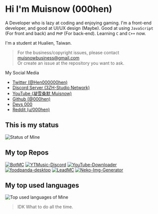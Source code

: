 # Hi I'm Muisnow (000hen)
A Developer who is lazy at coding and enjoying gaming.
I'm a front-end developer, and good at UI/UX design (Maybe).
Good at using `JavaScript` (For front and back) and `PHP` (For back-end).
Learning `C` and `C++` now.

I'm a student at Hualien, Taiwan.

> For the business/copyright issues, please contact  
> muisnowbusiness@gmail.com  
> Or create an issue at the repository you want to ask.

My Social Media
 * [Twitter (@Hen000000hen)](https://twitter.com/Hen000000hen)
 * [Discord Server (3ZH-Studio Network)](https://discord.gg/DMEV865)
 * [YouTube (凝雪桑默 Muisnow)](https://www.youtube.com/channel/UCsDjf2cKmrNfs3qaIhK3i8w/)
 * [Github (@000hen)](https://github.com/000hen)
 * [Devs 000](https://muisnow.3zh-studio.com)
 * [Reddit (u/000hen)](https://www.reddit.com/user/000hen)

## This is my status
![Status of Mine](https://github-readme-stats-ruby-one.vercel.app/api?username=000hen&show_icons=true&bg_color=45,5cc9ff,bb5cff&title_color=fff&border_color=fff&text_color=fff&hide_border=false&icon_color=ff47fc)

## My top Repos
[![BotMC](https://github-readme-stats-ruby-one.vercel.app/api/pin/?username=000hen&repo=BotMC&show_icons=true&bg_color=45,5cc9ff,bb5cff&title_color=fff&border_color=fff&text_color=fff&hide_border=false&icon_color=ff47fc)](https://github.com/000hen/BotMC)
[![YTMusic-Discord](https://github-readme-stats-ruby-one.vercel.app/api/pin/?username=000hen&repo=YTMusic-Discord&show_icons=true&bg_color=45,5cc9ff,bb5cff&title_color=fff&border_color=fff&text_color=fff&hide_border=false&icon_color=ff47fc)](https://github.com/000hen/YTMusic-Discord)
[![YouTube-Downloader](https://github-readme-stats-ruby-one.vercel.app/api/pin/?username=000hen&repo=YouTube-Downloader&show_icons=true&bg_color=45,5cc9ff,bb5cff&title_color=fff&border_color=fff&text_color=fff&hide_border=false&icon_color=ff47fc)](https://github.com/000hen/YouTube-Downloader)
[![foodpanda-desktop](https://github-readme-stats-ruby-one.vercel.app/api/pin/?username=000hen&repo=foodpanda-desktop&show_icons=true&bg_color=45,5cc9ff,bb5cff&title_color=fff&border_color=fff&text_color=fff&hide_border=false&icon_color=ff47fc)](https://github.com/000hen/foodpanda-desktop)
[![LeadMC](https://github-readme-stats-ruby-one.vercel.app/api/pin/?username=3zh-studio-network&repo=LeadMC&show_icons=true&bg_color=45,5cc9ff,bb5cff&title_color=fff&border_color=fff&text_color=fff&hide_border=false&icon_color=ff47fc)](https://github.com/3zh-studio-network/LeadMC)
[![Neko-Img-Generator](https://github-readme-stats-ruby-one.vercel.app/api/pin/?username=3zh-studio-network&repo=Neko-Img-Generator&show_icons=true&bg_color=45,5cc9ff,bb5cff&title_color=fff&border_color=fff&text_color=fff&hide_border=false&icon_color=ff47fc)](https://github.com/3zh-studio-network/LeadMC)

## My top used languages
![Top used languages of Mine](https://github-readme-stats-ruby-one.vercel.app/api/top-langs/?username=000hen&show_icons=true&bg_color=45,5cc9ff,bb5cff&title_color=fff&border_color=fff&text_color=fff&hide_border=false&icon_color=ff47fc)

> IDK What to do all the time.
